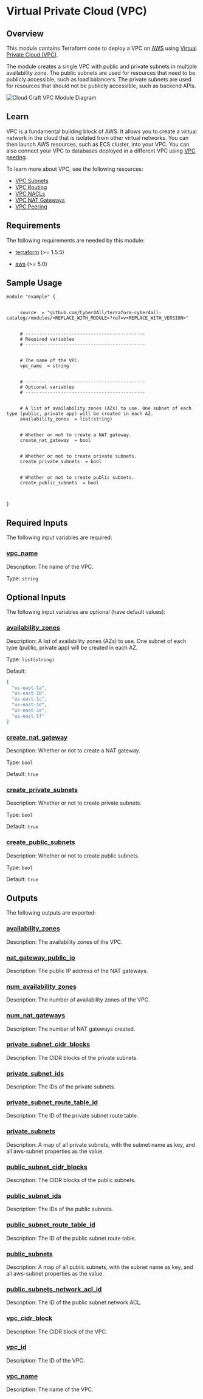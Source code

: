 # Virtual Private Cloud (VPC)

## Overview

This module contains Terraform code to deploy a VPC on [AWS](https://aws.amazon.com/) using [Virtual Private Cloud (VPC)](https://docs.aws.amazon.com/vpc/latest/userguide/what-is-amazon-vpc.html).

The module creates a single VPC with public and private subnets in multiple availability zone. The public subnets are used for resources that need to be publicly accessible, such as load balancers. The private subnets are used for resources that should not be publicly accessible, such as backend APIs.

![Cloud Craft VPC Module Diagram](../../_docs/tf-vpc-module-diagram.png)

## Learn

VPC is a fundamental building block of AWS. It allows you to create a virtual network in the cloud that is isolated from other virtual networks. You can then launch AWS resources, such as ECS cluster, into your VPC. You can also connect your VPC to databases deployed in a different VPC using [VPC peering](https://docs.aws.amazon.com/vpc/latest/peering/what-is-vpc-peering.html).

To learn more about VPC, see the following resources:
- [VPC Subnets](https://docs.aws.amazon.com/vpc/latest/userguide/configure-subnets.html#subnet-basics)
- [VPC Routing](https://docs.aws.amazon.com/vpc/latest/userguide/VPC_Route_Tables.html)
- [VPC NACLs](https://docs.aws.amazon.com/vpc/latest/userguide/vpc-network-acls.html)
- [VPC NAT Gateways](https://docs.aws.amazon.com/vpc/latest/userguide/vpc-nat-gateway.html)
- [VPC Peering](https://docs.aws.amazon.com/vpc/latest/peering/what-is-vpc-peering.html)


<!-- BEGIN_TF_DOCS -->
## Requirements

The following requirements are needed by this module:

- <a name="requirement_terraform"></a> [terraform](#requirement\_terraform) (>= 1.5.5)

- <a name="requirement_aws"></a> [aws](#requirement\_aws) (>= 5.0)

## Sample Usage

```hcl
module "example" {


	 source  = "github.com/Cyber4All/terraform-cyber4all-catalog//modules/<REPLACE_WITH_MODULE>?ref=v<REPLACE_WITH_VERSION>"


	 # --------------------------------------------
	 # Required variables
	 # --------------------------------------------


	 # The name of the VPC.
	 vpc_name  = string


	 # --------------------------------------------
	 # Optional variables
	 # --------------------------------------------


	 # A list of availability zones (AZs) to use. One subnet of each type (public, private app) will be created in each AZ.
	 availability_zones  = list(string)


	 # Whether or not to create a NAT gateway.
	 create_nat_gateway  = bool


	 # Whether or not to create private subnets.
	 create_private_subnets  = bool


	 # Whether or not to create public subnets.
	 create_public_subnets  = bool



}
```
## Required Inputs

The following input variables are required:

### <a name="input_vpc_name"></a> [vpc\_name](#input\_vpc\_name)

Description: The name of the VPC.

Type: `string`

## Optional Inputs

The following input variables are optional (have default values):

### <a name="input_availability_zones"></a> [availability\_zones](#input\_availability\_zones)

Description: A list of availability zones (AZs) to use. One subnet of each type (public, private app) will be created in each AZ.

Type: `list(string)`

Default:

```json
[
  "us-east-1a",
  "us-east-1b",
  "us-east-1c",
  "us-east-1d",
  "us-east-1e",
  "us-east-1f"
]
```

### <a name="input_create_nat_gateway"></a> [create\_nat\_gateway](#input\_create\_nat\_gateway)

Description: Whether or not to create a NAT gateway.

Type: `bool`

Default: `true`

### <a name="input_create_private_subnets"></a> [create\_private\_subnets](#input\_create\_private\_subnets)

Description: Whether or not to create private subnets.

Type: `bool`

Default: `true`

### <a name="input_create_public_subnets"></a> [create\_public\_subnets](#input\_create\_public\_subnets)

Description: Whether or not to create public subnets.

Type: `bool`

Default: `true`
## Outputs

The following outputs are exported:

### <a name="output_availability_zones"></a> [availability\_zones](#output\_availability\_zones)

Description: The availability zones of the VPC.

### <a name="output_nat_gateway_public_ip"></a> [nat\_gateway\_public\_ip](#output\_nat\_gateway\_public\_ip)

Description: The public IP address of the NAT gateways.

### <a name="output_num_availability_zones"></a> [num\_availability\_zones](#output\_num\_availability\_zones)

Description: The number of availability zones of the VPC.

### <a name="output_num_nat_gateways"></a> [num\_nat\_gateways](#output\_num\_nat\_gateways)

Description: The number of NAT gateways created.

### <a name="output_private_subnet_cidr_blocks"></a> [private\_subnet\_cidr\_blocks](#output\_private\_subnet\_cidr\_blocks)

Description: The CIDR blocks of the private subnets.

### <a name="output_private_subnet_ids"></a> [private\_subnet\_ids](#output\_private\_subnet\_ids)

Description: The IDs of the private subnets.

### <a name="output_private_subnet_route_table_id"></a> [private\_subnet\_route\_table\_id](#output\_private\_subnet\_route\_table\_id)

Description: The ID of the private subnet route table.

### <a name="output_private_subnets"></a> [private\_subnets](#output\_private\_subnets)

Description: A map of all private subnets, with the subnet name as key, and all aws-subnet properties as the value.

### <a name="output_public_subnet_cidr_blocks"></a> [public\_subnet\_cidr\_blocks](#output\_public\_subnet\_cidr\_blocks)

Description: The CIDR blocks of the public subnets.

### <a name="output_public_subnet_ids"></a> [public\_subnet\_ids](#output\_public\_subnet\_ids)

Description: The IDs of the public subnets.

### <a name="output_public_subnet_route_table_id"></a> [public\_subnet\_route\_table\_id](#output\_public\_subnet\_route\_table\_id)

Description: The ID of the public subnet route table.

### <a name="output_public_subnets"></a> [public\_subnets](#output\_public\_subnets)

Description: A map of all public subnets, with the subnet name as key, and all aws-subnet properties as the value.

### <a name="output_public_subnets_network_acl_id"></a> [public\_subnets\_network\_acl\_id](#output\_public\_subnets\_network\_acl\_id)

Description: The ID of the public subnet network ACL.

### <a name="output_vpc_cidr_block"></a> [vpc\_cidr\_block](#output\_vpc\_cidr\_block)

Description: The CIDR block of the VPC.

### <a name="output_vpc_id"></a> [vpc\_id](#output\_vpc\_id)

Description: The ID of the VPC.

### <a name="output_vpc_name"></a> [vpc\_name](#output\_vpc\_name)

Description: The name of the VPC.
<!-- END_TF_DOCS -->